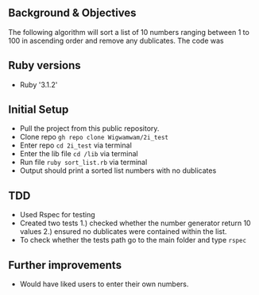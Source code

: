 ## Background & Objectives

The following algorithm will sort a list of 10 numbers ranging between 1 to 100 in ascending order and remove any dublicates. The code was

## Ruby versions
- Ruby '3.1.2'

## Initial Setup
- Pull the project from this public repository.
- Clone repo `gh repo clone Wigwamwam/2i_test`
- Enter repo `cd 2i_test` via terminal
- Enter the lib file `cd /lib` via terminal
- Run file `ruby sort_list.rb` via terminal
- Output should print a sorted list numbers with no dublicates

## TDD
- Used Rspec for testing
- Created two tests 1.) checked whether the number generator return 10 values 2.) ensured no dublicates were contained within the list.
- To check whether the tests path go to the main folder and type `rspec`

## Further improvements
- Would have liked users to enter their own numbers.
